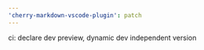 ```yaml
---
'cherry-markdown-vscode-plugin': patch
---
```


ci: declare dev preview, dynamic dev independent version
